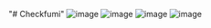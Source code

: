 "# Checkfumi" 
![image](https://github.com/ClementJosse/Checkfumi/assets/86595295/abcd88c3-8d8a-4e00-a546-656567867ffc)
![image](https://github.com/ClementJosse/Checkfumi/assets/86595295/ac703afb-f8fd-4185-b72f-da90d9f78e5e)
![image](https://github.com/ClementJosse/Checkfumi/assets/86595295/99769d1f-dea7-4f0b-b9bc-e6126012362b)
![image](https://github.com/ClementJosse/Checkfumi/assets/86595295/bca16684-f9d7-4e33-b213-64b75626d60b)

